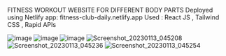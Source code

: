FITNESS WORKOUT WEBSITE FOR DIFFERENT BODY PARTS
Deployed using Netlify app: 
fitness-club-daily.netlify.app
Used : React JS , Tailwind CSS , Rapid APIs

![image](https://user-images.githubusercontent.com/73090813/213094648-e76899f1-b405-4d2e-a8c9-19c52f66f1df.png)
![image](https://user-images.githubusercontent.com/73090813/213094706-59c8ec2a-01be-4bc5-96f6-27684509f058.png)
![image](https://user-images.githubusercontent.com/73090813/213094752-e618bbf8-ee8f-4171-bd73-afe0dd856e02.png)
![Screenshot_20230113_045208](https://user-images.githubusercontent.com/73090813/213094880-84ffa255-10a3-478c-93db-927251d944c2.png)
![Screenshot_20230113_045236](https://user-images.githubusercontent.com/73090813/213094931-0edd0d6f-d2e0-4199-8af1-3d158abddedd.png)
![Screenshot_20230113_045254](https://user-images.githubusercontent.com/73090813/213094940-babeeea6-5e1f-4303-90ab-9f06d747b5ca.png)


